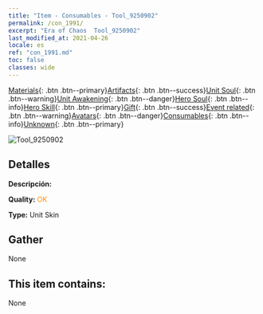 ```yaml
---
title: "Item - Consumables - Tool_9250902"
permalink: /con_1991/
excerpt: "Era of Chaos  Tool_9250902"
last_modified_at: 2021-04-26
locale: es
ref: "con_1991.md"
toc: false
classes: wide
---
```

 [Materials](/ItemsES/){: .btn .btn--primary}[Artifacts](/ItemsES/Artifacts/){: .btn .btn--success}[Unit Soul](/ItemsES/UnitSoul/){: .btn .btn--warning}[Unit Awakening](/ItemsES/UnitAwakening/){: .btn .btn--danger}[Hero Soul](/ItemsES/HeroSoul/){: .btn .btn--info}[Hero Skill](/ItemsES/HeroSkill/){: .btn .btn--primary}[Gift](/ItemsES/Gift/){: .btn .btn--success}[Event related](/ItemsES/Events/){: .btn .btn--warning}[Avatars](/ItemsES/Avatars/){: .btn .btn--danger}[Consumables](/ItemsES/Consumables/){: .btn .btn--info}[Unknown](/ItemsES/Unknown/){: .btn .btn--primary}

 ![Tool_9250902](/images/u/ti_yanmopifu.jpg)

## Detalles
 **Descripción:** 

 **Quality:** <span style="color: #FF8C00">OK</span>

 **Type:** Unit Skin

## Gather

  None

## This item contains:

  None

